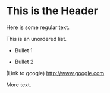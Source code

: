 # This is the Header 

Here is some regular text.

This is an unordered list.

* Bullet 1

* Bullet 2

(Link to google) http://www.google.com

More text.
